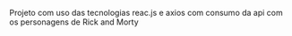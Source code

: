 Projeto com uso das tecnologias reac.js e axios com consumo da api com os personagens de Rick and Morty
